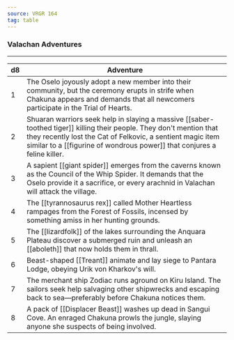 ```yaml
---
source: VRGR 164
tag: table
---
```


### Valachan Adventures
---
|d8|Adventure|
|----|------------|
|1|The Oselo joyously adopt a new member into their community, but the ceremony erupts in strife when Chakuna appears and demands that all newcomers participate in the Trial of Hearts.|
|2|Shuaran warriors seek help in slaying a massive [[saber-toothed tiger]] killing their people. They don't mention that they recently lost the Cat of Felkovic, a sentient magic item similar to a [[figurine of wondrous power]] that conjures a feline killer.|
|3|A sapient [[giant spider]] emerges from the caverns known as the Council of the Whip Spider. It demands that the Oselo provide it a sacrifice, or every arachnid in Valachan will attack the village.|
|4|The [[tyrannosaurus rex]] called Mother Heartless rampages from the Forest of Fossils, incensed by something amiss in her hunting grounds.|
|5|The [[lizardfolk]] of the lakes surrounding the Anquara Plateau discover a submerged ruin and unleash an [[aboleth]] that now holds them in thrall.|
|6|Beast-shaped [[Treant]] animate and lay siege to Pantara Lodge, obeying Urik von Kharkov's will.|
|7|The merchant ship Zodiac runs aground on Kiru Island. The sailors seek help salvaging other shipwrecks and escaping back to sea—preferably before Chakuna notices them.|
|8|A pack of [[Displacer Beast]] washes up dead in Sangui Cove. An enraged Chakuna prowls the jungle, slaying anyone she suspects of being involved.|

